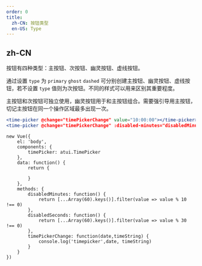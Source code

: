 ```yaml
---
order: 0
title:
  zh-CN: 按钮类型
  en-US: Type
---
```


## zh-CN

按钮有四种类型：主按钮、次按钮、幽灵按钮、虚线按钮。

通过设置 `type` 为 `primary` `ghost` `dashed` 可分别创建主按钮、幽灵按钮、虚线按钮，若不设置 `type` 值则为次按钮。不同的样式可以用来区别其重要程度。

主按钮和次按钮可独立使用，幽灵按钮用于和主按钮组合。需要强引导用主按钮，切记主按钮在同一个操作区域最多出现一次。




````jsx
<time-picker @change="timePickerChange" value="10:00:00"></time-picker>
<time-picker @change="timePickerChange" :disabled-minutes="disabledMinutes" :disabled-seconds="disabledSeconds"></time-picker>
````

````vue-script
new Vue({
    el: 'body',
    components: {
        timePicker: atui.TimePicker
    },
    data: function() {
        return {
            
        }
    },
    methods: {
        disabledMinutes: function() {
            return [...Array(60).keys()].filter(value => value % 10 !== 0)
        },
        disabledSeconds: function() {
            return [...Array(60).keys()].filter(value => value % 30 !== 0)
        },
        timePickerChange: function(date,timeString) {
            console.log('timepicker',date, timeString)
        }
    }
})
````